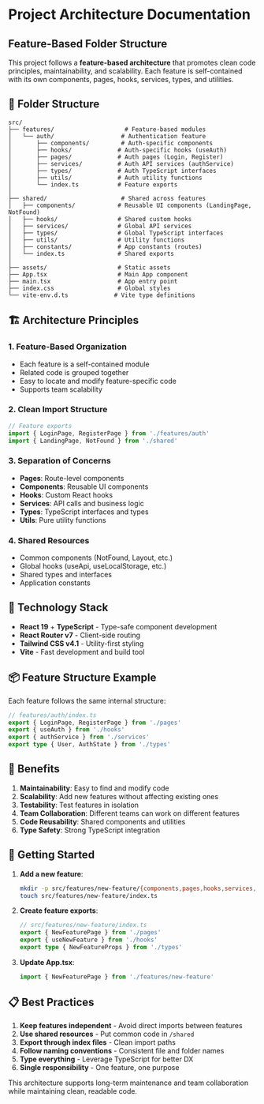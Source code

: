 # Project Architecture Documentation

## Feature-Based Folder Structure

This project follows a **feature-based architecture** that promotes clean code principles, maintainability, and scalability. Each feature is self-contained with its own components, pages, hooks, services, types, and utilities.

## 📁 Folder Structure

```
src/
├── features/                    # Feature-based modules
│   └── auth/                   # Authentication feature
│       ├── components/         # Auth-specific components
│       ├── hooks/             # Auth-specific hooks (useAuth)
│       ├── pages/             # Auth pages (Login, Register)
│       ├── services/          # Auth API services (authService)
│       ├── types/             # Auth TypeScript interfaces
│       ├── utils/             # Auth utility functions
│       └── index.ts           # Feature exports
│
├── shared/                     # Shared across features
│   ├── components/            # Reusable UI components (LandingPage, NotFound)
│   ├── hooks/                 # Shared custom hooks
│   ├── services/              # Global API services
│   ├── types/                 # Global TypeScript interfaces
│   ├── utils/                 # Utility functions
│   ├── constants/             # App constants (routes)
│   └── index.ts               # Shared exports
│
├── assets/                    # Static assets
├── App.tsx                    # Main App component
├── main.tsx                   # App entry point
├── index.css                  # Global styles
└── vite-env.d.ts             # Vite type definitions
```

## 🏗️ Architecture Principles

### 1. **Feature-Based Organization**
- Each feature is a self-contained module
- Related code is grouped together
- Easy to locate and modify feature-specific code
- Supports team scalability

### 2. **Clean Import Structure**
```typescript
// Feature exports
import { LoginPage, RegisterPage } from './features/auth'
import { LandingPage, NotFound } from './shared'
```

### 3. **Separation of Concerns**
- **Pages**: Route-level components
- **Components**: Reusable UI components
- **Hooks**: Custom React hooks
- **Services**: API calls and business logic
- **Types**: TypeScript interfaces and types
- **Utils**: Pure utility functions

### 4. **Shared Resources**
- Common components (NotFound, Layout, etc.)
- Global hooks (useApi, useLocalStorage, etc.)
- Shared types and interfaces
- Application constants

## 🔧 Technology Stack

- **React 19** + **TypeScript** - Type-safe component development
- **React Router v7** - Client-side routing
- **Tailwind CSS v4.1** - Utility-first styling
- **Vite** - Fast development and build tool

## 📦 Feature Structure Example

Each feature follows the same internal structure:

```typescript
// features/auth/index.ts
export { LoginPage, RegisterPage } from './pages'
export { useAuth } from './hooks'
export { authService } from './services'
export type { User, AuthState } from './types'
```

## 🎯 Benefits

1. **Maintainability**: Easy to find and modify code
2. **Scalability**: Add new features without affecting existing ones
3. **Testability**: Test features in isolation
4. **Team Collaboration**: Different teams can work on different features
5. **Code Reusability**: Shared components and utilities
6. **Type Safety**: Strong TypeScript integration

## 🚀 Getting Started

1. **Add a new feature**:
   ```bash
   mkdir -p src/features/new-feature/{components,pages,hooks,services,types,utils}
   touch src/features/new-feature/index.ts
   ```

2. **Create feature exports**:
   ```typescript
   // src/features/new-feature/index.ts
   export { NewFeaturePage } from './pages'
   export { useNewFeature } from './hooks'
   export type { NewFeatureProps } from './types'
   ```

3. **Update App.tsx**:
   ```typescript
   import { NewFeaturePage } from './features/new-feature'
   ```

## 📋 Best Practices

1. **Keep features independent** - Avoid direct imports between features
2. **Use shared resources** - Put common code in `/shared`
3. **Export through index files** - Clean import paths
4. **Follow naming conventions** - Consistent file and folder names
5. **Type everything** - Leverage TypeScript for better DX
6. **Single responsibility** - One feature, one purpose

This architecture supports long-term maintenance and team collaboration while maintaining clean, readable code.
